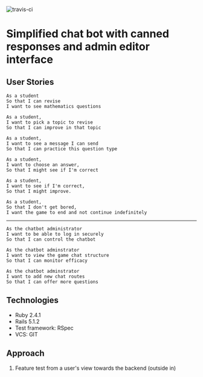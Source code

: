 ![travis-ci](https://travis-ci.org/Robert-G-J/Chatter.svg?branch=master)
# Simplified chat bot with canned responses and admin editor interface

## User Stories
```
As a student
So that I can revise
I want to see mathematics questions

As a student,
I want to pick a topic to revise
So that I can improve in that topic

As a student,
I want to see a message I can send
So that I can practice this question type

As a student,
I want to choose an answer,
So that I might see if I'm correct

As a student,
I want to see if I'm correct,
So that I might improve.

As a student,
So that I don't get bored,
I want the game to end and not continue indefinitely
```
---
```
As the chatbot administrator
I want to be able to log in securely
So that I can control the chatbot

As the chatbot adminstrator
I want to view the game chat structure
So that I can monitor efficacy

As the chatbot adminstrator
I want to add new chat routes
So that I can offer more questions
```

## Technologies

* Ruby 2.4.1
* Rails 5.1.2
* Test framework: RSpec
* VCS: GIT

## Approach

1. Feature test from a user's view towards the backend (outside in)
